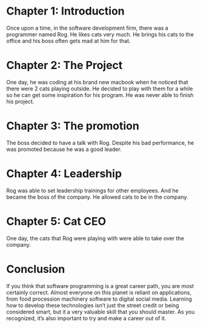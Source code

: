 # Chapter 1: Introduction

Once upon a time, in the software development firm, there was a programmer named Rog. He likes cats very much. He brings his cats to the office and his boss often gets mad at him for that.


# Chapter 2: The Project

One day, he was coding at his brand new macbook when he noticed that there were 2 cats playing outside. He decided to play with them for a while so he can get some inspiration for his program. He was never able to finish his project.
# Chapter 3: The promotion

The boss decided to have a talk with Rog. Despite his bad performance, he was promoted because he was a good leader. 

# Chapter 4: Leadership

Rog was able to set leadership trainings for other employees. And he became the boss of the company. He allowed cats to be in the company.

# Chapter 5: Cat CEO
One day, the cats that Rog were playing with were able to take over the company.  

# Conclusion

If you think that software programming is a great career path, you are most certainly correct. Almost everyone on this planet is reliant on applications, from food procession machinery software to digital social media. Learning how to develop these technologies isn’t just the street credit or being considered smart, but it a very valuable skill that you should master. As you recognized, it’s also important to try and make a career out of it.
